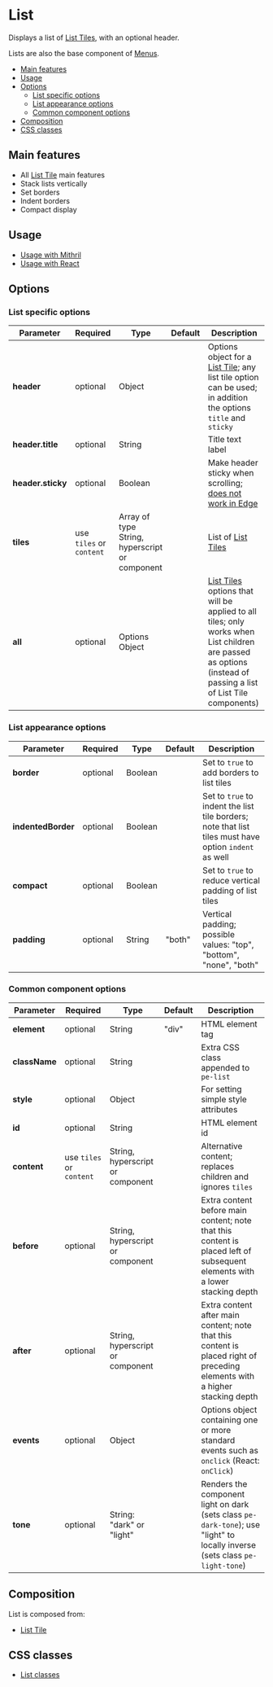 # List

Displays a list of [List Tiles](list-tile.md), with an optional header.

Lists are also the base component of [Menus](menu.md).

<!-- MarkdownTOC autolink="true" autoanchor="true" bracket="round" levels="1,2,3" -->

- [Main features](#main-features)
- [Usage](#usage)
- [Options](#options)
  - [List specific options](#list-specific-options)
  - [List appearance options](#list-appearance-options)
  - [Common component options](#common-component-options)
- [Composition](#composition)
- [CSS classes](#css-classes)

<!-- /MarkdownTOC -->


<a id="main-features"></a>
## Main features

* All [List Tile](list-tile.md) main features
* Stack lists vertically
* Set borders
* Indent borders
* Compact display



<a id="usage"></a>
## Usage

* [Usage with Mithril](mithril/list.md)
* [Usage with React](react/list.md)



<a id="options"></a>
## Options


<a id="list-specific-options"></a>
### List specific options

| **Parameter**     |  **Required** | **Type** | **Default** | **Description** |
| ----------------- | -------------- | -------- | ----------- | --------------- |
| **header**        | optional | Object | | Options object for a [List Tile](list-tile.md); any list tile option can be used; in addition the options `title` and `sticky` |
| **header.title**  | optional | String | | Title text label |
| **header.sticky** | optional | Boolean | | Make header sticky when scrolling; [does not work in Edge](http://caniuse.com/#feat=css-sticky) |
| **tiles**         | use `tiles` or `content` | Array of type String, hyperscript or component | | List of [List Tiles](list-tile.md) |
| **all**  | optional       | Options Object | | [List Tiles](list-tile.md) options that will be applied to all tiles; only works when List children are passed as options (instead of passing a list of List Tile components) |


<a id="list-appearance-options"></a>
### List appearance options

| **Parameter**       |  **Required** | **Type** | **Default** | **Description** |
| ------------------- | -------------- | -------- | ----------- | --------------- |
| **border**          | optional | Boolean | | Set to `true` to add borders to list tiles |
| **indentedBorder**  | optional | Boolean | | Set to `true` to indent the list tile borders; note that list tiles must have option `indent` as well       |
| **compact**         | optional | Boolean | | Set to `true` to reduce vertical padding of list tiles |
| **padding**         | optional | String | "both" | Vertical padding; possible values: "top", "bottom", "none", "both" |



<a id="common-component-options"></a>
### Common component options

| **Parameter** |  **Required** | **Type** | **Default** | **Description** |
| ------------- | -------------- | -------- | ----------- | --------------- |
| **element**   | optional | String | "div" | HTML element tag |
| **className** | optional | String |  | Extra CSS class appended to `pe-list` |
| **style**     | optional | Object |       | For setting simple style attributes |
| **id** | optional | String | | HTML element id |
| **content** | use `tiles` or `content` | String, hyperscript or component | | Alternative content; replaces children and ignores `tiles` |
| **before** | optional | String, hyperscript or component | | Extra content before main content; note that this content is placed left of subsequent elements with a lower stacking depth |
| **after** | optional | String, hyperscript or component | | Extra content after main content; note that this content is placed right of preceding elements with a higher stacking depth |
| **events** | optional | Object | | Options object containing one or more standard events such as `onclick` (React: `onClick`) |
| **tone**      | optional       | String: "dark" or "light" |  | Renders the component light on dark (sets class `pe-dark-tone`); use "light" to locally inverse (sets class `pe-light-tone`) |



<a id="composition"></a>
## Composition

List is composed from:

* [List Tile](list-tile.md)



<a id="css-classes"></a>
## CSS classes

* [List classes](../../packages/polythene-css-classes/list.js)

